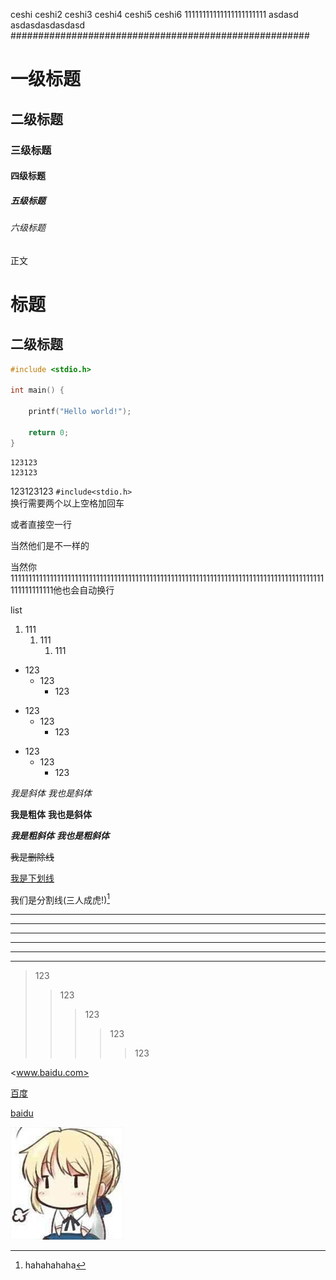 ceshi
ceshi2
ceshi3
ceshi4
ceshi5
ceshi6
11111111111111111111111
asdasd
asdasdasdasdasd
######################################################
# 一级标题
## 二级标题
### 三级标题
#### 四级标题
##### 五级标题
###### 六级标题
正文

标题
=============
二级标题
-------------------------

```c
#include <stdio.h>

int main() {
    
    printf("Hello world!");
    
    return 0;
}
```

    123123
    123123

123123123  `#include<stdio.h>`  
换行需要两个以上空格加回车

或者直接空一行

当然他们是不一样的

当然你1111111111111111111111111111111111111111111111111111111111111111111111111111111111111111111111111111他也会自动换行

list
1. 111
    1. 111
        1. 111
- 123
    - 123
        - 123
* 123
    * 123
        * 123
+ 123
    + 123
        + 123


*我是斜体*
_我也是斜体_

**我是粗体**
__我也是斜体__

***我是粗斜体***
___我也是粗斜体___

~~我是删除线~~

<u>我是下划线</u>


我们是分割线(三人成虎!)[^OUT]


***
* * *
**************************
---
- - -
--------------------------

> 123
> > 123
> >
> > > 123
> > > > 123
> > > >
> > > > > 123

<www.baidu.com>

[百度](www.baidu.com)

[baidu][1]



![1231233](20180522174119.png)



[1]: www.baidu.com
[^OUT]:hahahahaha
